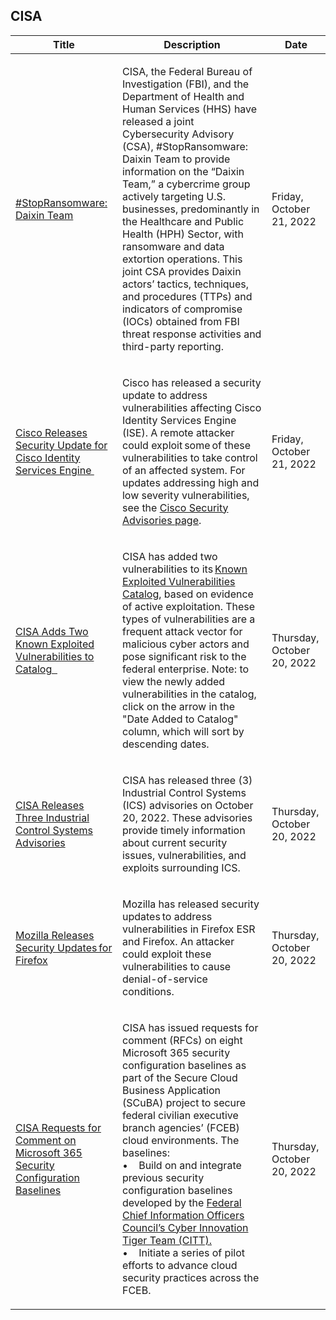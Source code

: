 ## CISA
|Title|Description|Date|
|---|---|---|
| [#StopRansomware: Daixin Team](https://www.cisa.gov/uscert/ncas/current-activity/2022/10/21/stopransomware-daixin-team) | <p>CISA, the Federal Bureau of Investigation (FBI), and the Department of Health and Human Services (HHS) have released a joint Cybersecurity Advisory (CSA), #StopRansomware: Daixin Team to provide information on the “Daixin Team,” a cybercrime group actively targeting U.S. businesses, predominantly in the Healthcare and Public Health (HPH) Sector, with ransomware and data extortion operations. This joint CSA provides Daixin actors’ tactics, techniques, and procedures (TTPs) and indicators of compromise (IOCs) obtained from FBI threat response activities and third-party reporting.</p> | Friday, October 21, 2022 |
| [Cisco Releases Security Update for Cisco Identity Services Engine ](https://www.cisa.gov/uscert/ncas/current-activity/2022/10/21/cisco-releases-security-update-cisco-identity-services-engine) | <p>Cisco has released a security update to address vulnerabilities affecting Cisco Identity Services Engine (ISE). A remote attacker could exploit some of these vulnerabilities to take control of an affected system. For updates addressing high and low severity vulnerabilities, see the <a href="https://tools.cisco.com/security/center/publicationListing.x">Cisco Security Advisories page</a>. </p> | Friday, October 21, 2022 |
| [CISA Adds Two Known Exploited Vulnerabilities to Catalog   ](https://www.cisa.gov/uscert/ncas/current-activity/2022/10/20/cisa-adds-two-known-exploited-vulnerabilities-catalog) | <p>CISA has added two vulnerabilities to its <a href="https://www.cisa.gov/known-exploited-vulnerabilities-catalog">Known Exploited Vulnerabilities Catalog</a>, based on evidence of active exploitation. These types of vulnerabilities are a frequent attack vector for malicious cyber actors and pose significant risk to the federal enterprise. Note: to view the newly added vulnerabilities in the catalog, click on the arrow in the "Date Added to Catalog" column, which will sort by descending dates.      </p> | Thursday, October 20, 2022 |
| [CISA Releases Three Industrial Control Systems Advisories](https://www.cisa.gov/uscert/ncas/current-activity/2022/10/20/cisa-releases-three-industrial-control-systems-advisories) | <p>CISA has released three (3) Industrial Control Systems (ICS) advisories on October 20, 2022. These advisories provide timely information about current security issues, vulnerabilities, and exploits surrounding ICS.</p> | Thursday, October 20, 2022 |
| [Mozilla Releases Security Updates for Firefox](https://www.cisa.gov/uscert/ncas/current-activity/2022/10/20/mozilla-releases-security-updates-firefox) | <p>Mozilla has released security updates to address vulnerabilities in Firefox ESR and Firefox. An attacker could exploit these vulnerabilities to cause denial-of-service conditions.</p> | Thursday, October 20, 2022 |
| [CISA Requests for Comment on Microsoft 365 Security Configuration Baselines](https://www.cisa.gov/uscert/ncas/current-activity/2022/10/20/cisa-requests-comment-microsoft-365-security-configuration) | <p>CISA has issued requests for comment (RFCs) on eight Microsoft 365 security configuration baselines as part of the Secure Cloud Business Application (SCuBA) project to secure federal civilian executive branch agencies’ (FCEB) cloud environments. The baselines:<br>•    Build on and integrate previous security configuration baselines developed by the <a href="https://www.cio.gov/">Federal Chief Information Officers Council’s Cyber Innovation Tiger Team (CITT).</a><br>•    Initiate a series of pilot efforts to advance cloud security practices across the FCEB. </p> | Thursday, October 20, 2022 |
